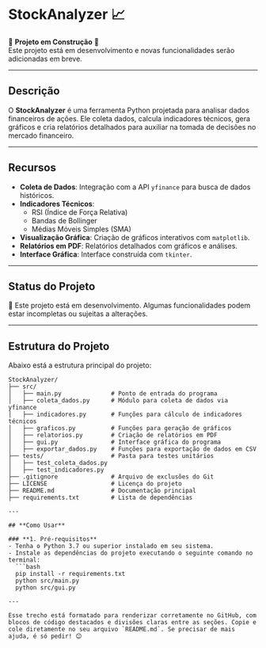 # StockAnalyzer 📈

🚧 **Projeto em Construção** 🚧  
Este projeto está em desenvolvimento e novas funcionalidades serão adicionadas em breve.

---

## **Descrição**
O **StockAnalyzer** é uma ferramenta Python projetada para analisar dados financeiros de ações. Ele coleta dados, calcula indicadores técnicos, gera gráficos e cria relatórios detalhados para auxiliar na tomada de decisões no mercado financeiro.

---

## **Recursos**
- **Coleta de Dados**: Integração com a API `yfinance` para busca de dados históricos.
- **Indicadores Técnicos**:
  - RSI (Índice de Força Relativa)
  - Bandas de Bollinger
  - Médias Móveis Simples (SMA)
- **Visualização Gráfica**: Criação de gráficos interativos com `matplotlib`.
- **Relatórios em PDF**: Relatórios detalhados com gráficos e análises.
- **Interface Gráfica**: Interface construída com `tkinter`.

---

## **Status do Projeto**
🚧 Este projeto está em desenvolvimento. Algumas funcionalidades podem estar incompletas ou sujeitas a alterações.

---

## **Estrutura do Projeto**

Abaixo está a estrutura principal do projeto:

```plaintext
StockAnalyzer/
├── src/
│   ├── main.py              # Ponto de entrada do programa
│   ├── coleta_dados.py      # Módulo para coleta de dados via yfinance
│   ├── indicadores.py       # Funções para cálculo de indicadores técnicos
│   ├── graficos.py          # Funções para geração de gráficos
│   ├── relatorios.py        # Criação de relatórios em PDF
│   ├── gui.py               # Interface gráfica do programa
│   ├── exportar_dados.py    # Funções para exportação de dados em CSV
├── tests/                   # Pasta para testes unitários
│   ├── test_coleta_dados.py
│   ├── test_indicadores.py
├── .gitignore               # Arquivo de exclusões do Git
├── LICENSE                  # Licença do projeto
├── README.md                # Documentação principal
├── requirements.txt         # Lista de dependências

---

## **Como Usar**

### **1. Pré-requisitos**
- Tenha o Python 3.7 ou superior instalado em seu sistema.
- Instale as dependências do projeto executando o seguinte comando no terminal:
  ```bash
  pip install -r requirements.txt
  python src/main.py
  python src/gui.py

---

Esse trecho está formatado para renderizar corretamente no GitHub, com blocos de código destacados e divisões claras entre as seções. Copie e cole diretamente no seu arquivo `README.md`. Se precisar de mais ajuda, é só pedir! 😊



